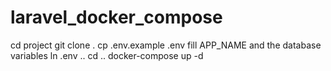 # laravel_docker_compose
cd project
git clone <repo link> .
cp .env.example .env
fill APP_NAME and the database variables 
ln .env ..
cd ..
docker-compose up -d
